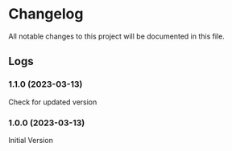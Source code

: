 # Changelog

All notable changes to this project will be documented in this file.

## Logs

### 1.1.0 (2023-03-13)

Check for updated version

### 1.0.0 (2023-03-13)

Initial Version
